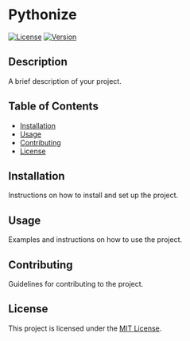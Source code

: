 # Pythonize

[![License](https://img.shields.io/badge/license-MIT-blue.svg)](LICENSE)
[![Version](https://img.shields.io/badge/version-0.1-dark_green.svg)](LICENSE)

## Description

A brief description of your project.

## Table of Contents

- [Installation](#installation)
- [Usage](#usage)
- [Contributing](#contributing)
- [License](#license)

## Installation

Instructions on how to install and set up the project.

## Usage

Examples and instructions on how to use the project.

## Contributing

Guidelines for contributing to the project.

## License

This project is licensed under the [MIT License](LICENSE).
